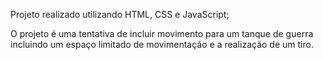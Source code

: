 Projeto realizado utilizando HTML, CSS e JavaScript;

O projeto é uma tentativa de incluir movimento para um tanque de guerra incluindo um espaço limitado de movimentação e a realização de um tiro.
